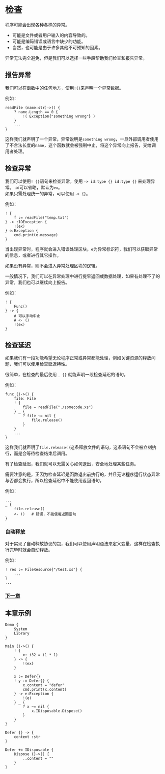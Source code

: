 # 检查
程序可能会出现各种各样的异常。

- 可能是文件或者用户输入的内容导致的。
- 可能是编码错误或语言中缺少的功能。
- 当然，也可能是由于许多其他不可预知的因素。

异常无法完全避免，但是我们可以选择一些手段帮助我们检查和报告异常。

## 报告异常
我们可以在函数中的任何地方，使用`!()`来声明一个异常数据。

例如：
```
readFile (name:str)->() {
    ? name.Length == 0 {
        !( Exception{"something wrong"} )
    }
    ...
}
```
这样我们就声明了一个异常，异常说明是`something wrong`，一旦外部调用者使用了不合法长度的`name`，这个函数就会被强制中止，将这个异常向上报告，交给调用者处理。
## 检查异常
我们可以使用`! {}`语句来检查异常，使用 `-> id:type {} id:type {}` 来处理异常。
`id`可以省略，默认为`ex`。   
如果只需处理统一的异常，可以使用 `-> {}`。

例如：
```
! {
    f := readFile("temp.txt")
} -> :IOException {
    !(ex)
} e:Exception {
    cmd.print(e.message)
}
```
当出现异常时，程序就会进入错误处理区块，`e`为异常标识符，我们可以获取异常的信息，或者进行其它操作。

如果没有异常，则不会进入异常处理区块的逻辑。

一般情况下，我们可以在异常处理中进行提早返回或数据处理，如果有处理不了的异常，我们也可以继续向上报告。

例如：
```
! {
    Func()
} -> {
    # 可以手动中止
    # <- () 
    !(ex)
}
```

## 检查延迟
如果我们有一段功能希望无论程序正常或异常都能处理，例如关键资源的释放问题，我们可以使用检查延迟特性。

很简单，在检查的最后使用 `_ {}` 就能声明一段检查延迟的语句。

例如：
```
func ()->() {
    file: File
    ! {
        file = readFile("./somecode.xs")
    } _ {
        ? file ~= nil {
            file.release()
        }
    }
    ...
}
```
这样我们就声明了`file.release()`这条释放文件的语句，这条语句不会被立刻执行，而是会等待检查结束后调用。

有了检查延迟，我们就可以无需关心如何退出，安全地处理某些任务。

需要注意的是，正因为检查延迟是函数退出前执行的，并且无论程序运行状态异常与否都会执行，所以检查延迟中不能使用返回语句。

例如：
```
...
_ {
    file.release()
    <- ()   # 错误，不能使用返回语句
}
```

### 自动释放
对于实现了自动释放协议的包，我们可以使用声明语法来定义变量，这样在检查执行完毕时就会自动释放。

例如：
```
! res := FileResource{"/test.xs"} {
    ...
}
...
```

### [下一章](asynchronous.md)

## 本章示例
```
Demo {
    System
    Library
}

Main ()->() {
    ! {
        x: i32 = (1 * 1)
    } -> {
        !(ex)
    }

    x := Defer{}
    ! y := Defer{} {
        x.content = "defer"
        cmd.print(x.content)
    } -> e:Exception {
        !(e)
    } _ {
        ? x ~= nil {
            x.IDisposable.Dispose()
        }
    }
}

Defer {} -> {
    content :str
}

Defer += IDisposable {
    Dispose ()->() {
        ..content = ""
    }
}
```